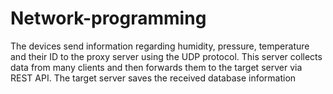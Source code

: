 # Network-programming
The devices send information regarding humidity, pressure, temperature and their ID to
the proxy server using the UDP protocol. This server collects data from many clients and then
forwards them to the target server via REST API. The target server saves the received
database information
